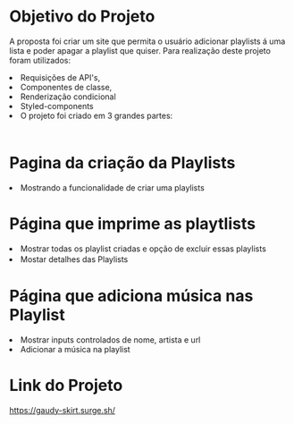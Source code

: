 # Objetivo do Projeto
A proposta foi criar um site que permita o usuário adicionar playlists á uma lista e poder apagar a playlist que quiser. Para realização deste projeto foram utilizados:

<li>Requisições de API's,</li>
<li>Componentes de classe,</li>
<li>Renderização condicional</li> 
<li>Styled-components</li>
<li>O projeto foi criado em 3 grandes partes:</li>
ㅤ

# Pagina da criação da Playlists
<li>Mostrando a funcionalidade de criar uma playlists</li>

# Página que imprime as playtlists
<li>Mostrar todas os playlist criadas e opção de excluir essas playlists</li> 
 <li>Mostar detalhes das Playlistsㅤ ㅤ</li>

# Página que adiciona música nas Playlist
<li>Mostrar inputs controlados de nome, artista e url </li>
 <li>Adicionar a música na playlist</li>

# Link do Projeto

https://gaudy-skirt.surge.sh/
